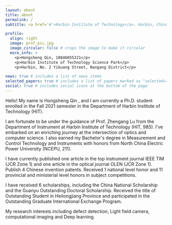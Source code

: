 ```yaml
---
layout: about
title: about
permalink: /
subtitle: <a href='#'>Harbin Institute of Technology</a>. Harbin, China. 21B901107@stu.hit.edu.cn.

profile:
  align: right
  image: prof_pic.jpg
  image_circular: false # crops the image to make it circular
  more_info: >
    <p>Hongsheng Qin, 18846055221</p>
    <p>Harbin Institute of Technology Science Park</p>
    <p>Harbin, No. 2 Yikuang Street, Nangang District</p>

news: true # includes a list of news items
selected_papers: true # includes a list of papers marked as "selected={true}"
social: true # includes social icons at the bottom of the page
---
```


Hello! My name is Hongsheng Qin , and I am currently a Ph.D. student enrolled in the Fall 2021 semester in the Department of Harbin Institute of Technology (HIT). 

I am fortunate to be under the guidance of Prof. Zhengang Lu from the Department of Instrument at Harbin Institute of Technology (HIT, 985). I've embarked on an enriching journey at the intersection of optics and computer science. I also earned my Bachelor's degree in Measurement and Control Technology and Instruments with honors from North China Electric Power University (NCEPU, 211). 

I have currently published one article in the top instrument journal IEEE TIM (JCR Zone 1) and one article in the optical journal OLEN (JCR Zone 1). Publish 4 Chinese invention patents. Received 1 national level honor and 11 provincial and ministerial level honors in subject competitions. 

I have received 6 scholarships, including the China National Scholarship and the Guanyu Outstanding Doctoral Scholarship. Received the title of Outstanding Student in Heilongjiang Province and participated in the Outstanding Graduate International Exchange Program.

My research interests including defect detection, Light field camera,  computational imaging and Deep learning. 

